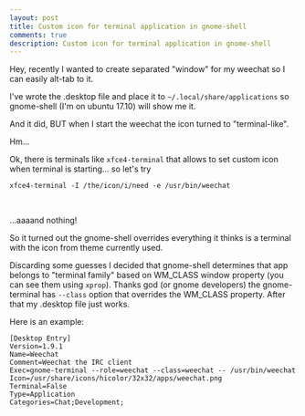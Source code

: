 ```yaml
---
layout: post
title: Custom icon for terminal application in gnome-shell
comments: true
description: Custom icon for terminal application in gnome-shell
---
```


Hey, recently I wanted to create separated "window" for my weechat
so I can easily alt-tab to it.

I've wrote the .desktop file and place it to `~/.local/share/applications` so
gnome-shell (I'm on ubuntu 17.10) will show me it.

And it did, BUT when I start the weechat the icon turned to "terminal-like".

Hm...

Ok, there is terminals like `xfce4-terminal` that allows to set custom icon
when terminal is starting... so let's try

```
xfce4-terminal -I /the/icon/i/need -e /usr/bin/weechat
```
<br/>

...aaaand nothing!

So it turned out the gnome-shell overrides everything it thinks is a terminal with the icon from theme currently used.

Discarding some guesses I decided that gnome-shell determines that app belongs to "terminal family" based on WM\_CLASS
window property (you can see them using `xprop`). Thanks god (or gnome developers) the gnome-terminal has `--class` option
that overrides the WM\_CLASS property. After that my .desktop file just works.

Here is an example:

```
[Desktop Entry]
Version=1.9.1
Name=Weechat
Comment=Weechat the IRC client
Exec=gnome-terminal --role=weechat --class=weechat -- /usr/bin/weechat
Icon=/usr/share/icons/hicolor/32x32/apps/weechat.png
Terminal=False
Type=Application
Categories=Chat;Development;
```
